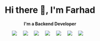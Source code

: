 <h1 align='center'> Hi there 👋, I'm Farhad </h1>

<p align='center'>
  <b>I'm a Backend Developer</b>
</p>

<p align='center'>
<img src="https://img.shields.io/badge/Linux-FCC624?style=for-the-badge&logo=linux&logoColor=black" />&nbsp;&nbsp;&nbsp;&nbsp;
<img src="https://img.shields.io/badge/PHP-777BB4?style=for-the-badge&logo=php&logoColor=white" />&nbsp;&nbsp;&nbsp;&nbsp;
<img src="https://img.shields.io/badge/Laravel-FF2D20?style=for-the-badge&logo=laravel&logoColor=white" />&nbsp;&nbsp;&nbsp;&nbsp;
<img src="https://img.shields.io/badge/PostgreSQL-316192?style=for-the-badge&logo=postgresql&logoColor=white" />&nbsp;&nbsp;&nbsp;&nbsp;
<img src="https://img.shields.io/badge/redis-%23DD0031.svg?&style=for-the-badge&logo=redis&logoColor=white" />&nbsp;&nbsp;&nbsp;&nbsp;
<img src="https://img.shields.io/badge/MongoDB-4EA94B?style=for-the-badge&logo=mongodb&logoColor=white" />&nbsp;&nbsp;&nbsp;&nbsp;
<img src="https://img.shields.io/badge/Amazon_AWS-FF9900?style=for-the-badge&logo=amazonaws&logoColor=white" />&nbsp;&nbsp;&nbsp;&nbsp;
</p>
